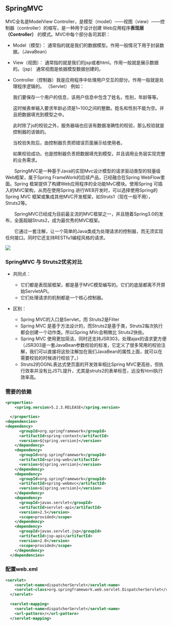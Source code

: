 ## SpringMVC

MVC全名是ModelView Controller，是模型（model）——视图（view）——控制器（controller）的缩写，是一种用于设计创建 Web应用程序**表现层（Controller）** 的模式。MVC中每个部分各司其职：
* Model（模型）：
  通常指的就是我们的数据模型。作用一般情况下用于封装数据。（JavaBean）

* View（视图）：
  通常指的就是我们的jsp或者html。作用一般就是展示数据的。（jsp）
  通常视图是依据模型数据创建的。

* Controller（控制器）我是应用程序中处理用户交互的部分。作用一般就是处理程序逻辑的。
  （Servlet）
  例如：

  我们要保存一个用户的信息，该用户信息中包含了姓名，性别，年龄等等。

  这时候表单输入要求年龄必须是1~100之间的整数。姓名和性别不能为空。并且把数据填充到模型之中。

  此时除了js的校验之外，服务器端也应该有数据准确性的校验，那么校验就是控制器的该做的。

  当校验失败后，由控制器负责把错误页面展示给使用者。

  如果校验成功，也是控制器负责把数据填充到模型，并且调用业务层实现完整的业务需求。

&emsp;&emsp;SpringMVC是一种基于Java的实现Mvc设计模型的请求驱动类型的轻量级Web框架，属于Spring FrameWork的后续产品，已经融合在Spring WebFlow里面。Spring 框架提供了构建Web应用程序的全功能MvC模块。使用Spring 可插入的MVC架构，从而在使用Spring 进行WEB开发时，可以选择使用Spring的Spring MVC 框架或集成其他MVC开发框架，如Struts1（现在一般不用），Struts2等。

&emsp;&emsp;SpringMVC已经成为目前最主流的MVC框架之一，并且随着Spring3.0的发布，全面超越Struts2，成为最优秀的MVC框架。

&emsp;&emsp;它通过一套注解，让一个简单的Java类成为处理请求的控制器，而无须实现任何接口。同时它还支持RESTfu1编程风格的请求。

<img src="https://gitee.com/zero049/MyNoteImages/raw/master/Annotation 2020-04-11 143431.png"  div align=center />


### SpringMVC 与 Struts2优劣对比
* 共同点：
    * 它们都是表现层框架，都是基于MVC模型编写的。它们的底层都离不开原始ServletAPI。
    * 它们处理请求的机制都是一个核心控制器。

* 区别：
    * Spring MVC的入口是Servlet，而 Struts2是Filter 
    * Spring MVC 是基于方法设计的，而Struts2是基于类，Struts2每次执行都会创建一个动作类。所以Spring MVc会稍微比 Struts2快些。
    * Spring MVC 使用更加简洁，同时还支持JSR303，处理ajax的请求更方便（JSR303是一套JavaBean参数校验的标准，它定义了很多常用的校验注解，我们可以直接将这些注解加在我们JavaBean的属性上面，就可以在需要校验的时候进行校验了。）
    * Struts2的OGNL表达式使页面的开发效率相比Spring MVC更高些，但执行效率并没有比JSTL提升，尤其是struts2的表单标签，远没有html执行效率高。


### 需要的依赖

```xml
<properties>
    <spring.version>5.2.3.RELEASE</spring.version>

  </properties>
<dependencies>
<dependency>
      <groupId>org.springframework</groupId>
      <artifactId>spring-context</artifactId>
      <version>${spring.version}</version>
    </dependency>
    <dependency>
      <groupId>org.springframework</groupId>
      <artifactId>spring-web</artifactId>
      <version>${spring.version}</version>
    </dependency>
    <dependency>
      <groupId>org.springframework</groupId>
      <artifactId>spring-webmvc</artifactId>
      <version>${spring.version}</version>
    </dependency>
    <dependency>
      <groupId>javax.servlet</groupId>
      <artifactId>servlet-api</artifactId>
      <version>2.5</version>
      <scope>provided</scope>
    </dependency>
    <dependency>
      <groupId>javax.servlet.jsp</groupId>
      <artifactId>jsp-api</artifactId>
      <version>2.0</version>
      <scope>provided</scope>
    </dependency>
  </dependencies>
```

### 配置web.xml
```xml
<servlet>
    <servlet-name>dispatcherServlet</servlet-name>
    <servlet-class>org.springframework.web.servlet.DispatcherServlet</servlet-class>
  </servlet>
  
  <servlet-mapping>
    <servlet-name>dispatcherServlet</servlet-name>
    <url-pattern>/</url-pattern>
  </servlet-mapping>
```